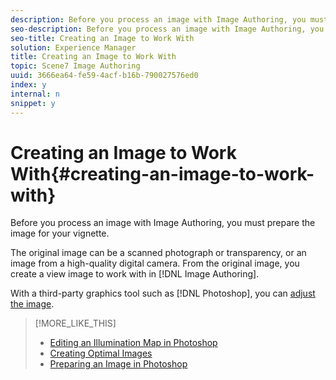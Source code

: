 ```yaml
---
description: Before you process an image with Image Authoring, you must prepare the image for your vignette.
seo-description: Before you process an image with Image Authoring, you must prepare the image for your vignette.
seo-title: Creating an Image to Work With
solution: Experience Manager
title: Creating an Image to Work With
topic: Scene7 Image Authoring
uuid: 3666ea64-fe59-4acf-b16b-790027576ed0
index: y
internal: n
snippet: y
---
```


# Creating an Image to Work With{#creating-an-image-to-work-with}

Before you process an image with Image Authoring, you must prepare the image for your vignette.

The original image can be a scanned photograph or transparency, or an image from a high-quality digital camera. From the original image, you create a view image to work with in [!DNL Image Authoring].

With a third-party graphics tool such as [!DNL Photoshop], you can [adjust the image](../c-vat-gs/c-vat-work-ps/t-vat-prep-img-ps.md#task-f796b659745740028b561d61ab9823ea). 

>[!MORE_LIKE_THIS]
>
>* [Editing an Illumination Map in Photoshop](../c-vat-work-illum-pg/c-vat-work-illum-maps/t-vat-illum-map-ps.md#task-6cc4c3a18c544a6f815dd63932fd9172)
>* [Creating Optimal Images](../c-vat-prep-img/c-vat-create-opt-img.md#concept-021ab0abc07d4f30be864ab3c3b02eac)
>* [Preparing an Image in Photoshop](../c-vat-gs/c-vat-work-ps/t-vat-prep-img-ps.md#task-f796b659745740028b561d61ab9823ea)
